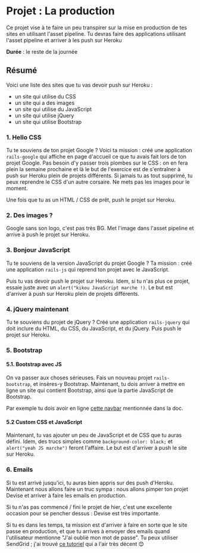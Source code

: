 # Projet : La production
Ce projet vise à te faire un peu transpirer sur la mise en production de tes sites en utilisant l'asset pipeline. Tu devras faire des applications utilisant l'asset pipeline et arriver à les push sur Heroku

**Durée** : le reste de la journée

## Résumé
Voici une liste des sites que tu vas devoir push sur Heroku :

- un site qui utilise du CSS
- un site qui a des images
- un site qui utilise du JavaScript
- un site qui utilise jQuery
- un site qui utilise Bootstrap

### 1. Hello CSS
Tu te souviens de ton projet Google ? Voici ta mission : créé une application `rails-google` qui affiche en page d'accueil ce que tu avais fait lors de ton projet Google. Pas besoin d'y passer trois plombes sur le CSS : on en fera plein la semaine prochaine et là le but de l'exercice est de s'entraîner à push sur Heroku plein de projets différents. Si jamais tu as tout supprimé, tu peux reprendre le CSS d'un autre corsaire. Ne mets pas les images pour le moment.

Une fois que tu as un HTML / CSS de prêt, push le projet sur Heroku.

### 2. Des images ?
Google sans son logo, c'est pas très BG. Met l'image dans l'asset pipeline et arrive à push le projet sur Heroku.

### 3. Bonjour JavaScript
Tu te souviens de la version JavaScript du projet Google ? Ta mission : créé une application `rails-js` qui reprend ton projet avec le JavaScript.

Puis tu vas devoir push le projet sur Heroku. Idem, si tu n'as plus ce projet, essaie juste avec un `alert("kikou JavaScript marche !)`. Le but est d'arriver à push sur Heroku plein de projets différents.

### 4. jQuery maintenant
Tu te souviens du projet de jQuery ? Créé une application `rails-jquery` qui doit inclure du HTML, du CSS, du JavaScript, et du jQuery. Puis push le projet sur Heroku.

### 5. Bootstrap
#### 5.1. Bootstrap avec JS
On va passer aux choses sérieuses. Fais un nouveau projet `rails-bootstrap`, et insères-y Bootstrap. Maintenant, tu dois arriver à mettre en ligne un site qui contient Bootstrap, ainsi que la partie JavaScript de Bootstrap. 

Par exemple tu dois avoir en ligne [cette navbar](http://getbootstrap.com/components/#navbar-default) mentionnée dans la doc.

#### 5.2 Custom CSS et JavaScript
Maintenant, tu vas ajouter un peu de JavaScript et de CSS que tu auras défini. Idem, des trucs simples comme `background-color: black;` et `alert("yeah JS marche")` feront l'affaire. Le but est d'arriver à push le site sur Heroku.

### 6. Emails
Si tu est arrivé jusqu'ici, tu auras bien appris sur des push d'Heroku. Maintenant nous allons faire un truc sympa : nous allons pimper ton projet Devise et arriver à faire les emails en production.

Si tu n'as pas commencé / fini le projet de hier, c'est une excellente occasion pour se pencher dessus : Devise est très importante.

Si tu es dans les temps, ta mission est d'arriver à faire en sorte que le site passe en production, et que tu arrives à envoyer des emails quand l'utilisateur mentionne "J'ai oublié mon mot de passe". Tu peux utiliser SendGrid ; j'ai trouvé [ce tutoriel](https://2017doneright.com/email-verification-devise-in-rails-using-sendgrid-gmail-and-heroku-a0ca930c5373) qui a l'air très décent 😊